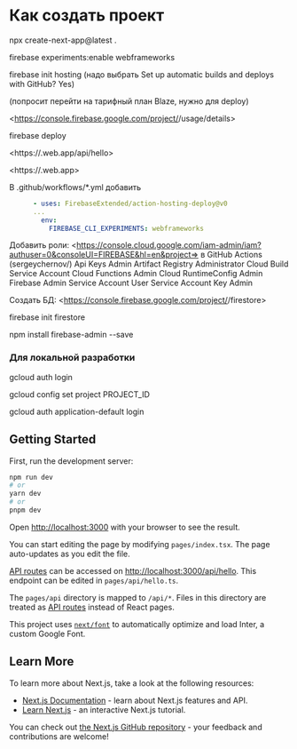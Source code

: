 
# Как создать проект

npx create-next-app@latest .

firebase experiments:enable webframeworks

firebase init hosting
(надо выбрать Set up automatic builds and deploys with GitHub? Yes)

(попросит перейти на тарифный план Blaze, нужно для deploy)

<https://console.firebase.google.com/project/<project-id>/usage/details>

firebase deploy

<https://<project-id>.web.app/api/hello>

<https://<project-id>.web.app>

В .github/workflows/*.yml добавить 
```yml
      - uses: FirebaseExtended/action-hosting-deploy@v0
      ...
        env:
          FIREBASE_CLI_EXPERIMENTS: webframeworks
```

Добавить роли:
<https://console.cloud.google.com/iam-admin/iam?authuser=0&consoleUI=FIREBASE&hl=en&project=<project-id>>
в GitHub Actions (sergeychernov/<project-id>)
Api Keys Admin
Artifact Registry Administrator
Cloud Build Service Account
Cloud Functions Admin
Cloud RuntimeConfig Admin
Firebase Admin
Service Account User
Service Account Key Admin

Создать БД:
<https://console.firebase.google.com/project/<project-id>/firestore>

firebase init firestore

npm install firebase-admin --save

### Для локальной разработки

gcloud auth login

gcloud config set project PROJECT_ID

gcloud auth application-default login

## Getting Started

First, run the development server:

```bash
npm run dev
# or
yarn dev
# or
pnpm dev
```

Open [http://localhost:3000](http://localhost:3000) with your browser to see the result.

You can start editing the page by modifying `pages/index.tsx`. The page auto-updates as you edit the file.

[API routes](https://nextjs.org/docs/api-routes/introduction) can be accessed on [http://localhost:3000/api/hello](http://localhost:3000/api/hello). This endpoint can be edited in `pages/api/hello.ts`.

The `pages/api` directory is mapped to `/api/*`. Files in this directory are treated as [API routes](https://nextjs.org/docs/api-routes/introduction) instead of React pages.

This project uses [`next/font`](https://nextjs.org/docs/basic-features/font-optimization) to automatically optimize and load Inter, a custom Google Font.

## Learn More

To learn more about Next.js, take a look at the following resources:

- [Next.js Documentation](https://nextjs.org/docs) - learn about Next.js features and API.
- [Learn Next.js](https://nextjs.org/learn) - an interactive Next.js tutorial.

You can check out [the Next.js GitHub repository](https://github.com/vercel/next.js/) - your feedback and contributions are welcome!
